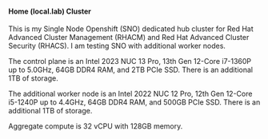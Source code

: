 #### Home (local.lab) Cluster

This is my Single Node Openshift (SNO) dedicated hub cluster for Red Hat Advanced Cluster Management (RHACM) and Red Hat Advanced Cluster Security (RHACS). I am testing SNO with additional worker nodes. 

The control plane is an Intel 2023 NUC 13 Pro, 13th Gen 12-Core i7-1360P up to 5.0GHz, 64GB DDR4 RAM, and 2TB PCIe SSD. There is an additional 1TB of storage.

The additional worker node is an Intel 2022 NUC 12 Pro, 12th Gen 12-Core i5-1240P up to 4.4GHz, 64GB DDR4 RAM, and 500GB PCIe SSD. There is an additional 1TB of storage.

Aggregate compute is 32 vCPU with 128GB memory.
